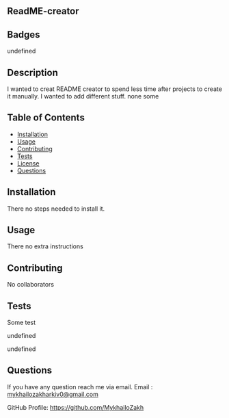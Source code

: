 
  ## ReadME-creator

  ## Badges

  undefined

  ## Description

  I wanted to creat README creator to spend less time after projects to create it manually. I wanted to add different stuff.
  none
  some
  
  ## Table of Contents 
  
  - [Installation](#installation)
  - [Usage](#usage)
  - [Contributing](#contributing)
  - [Tests](#tests)
  - [License](#license)
  - [Questions](#questions)
  
  ## Installation
  
  There no steps needed to install it.
  
  ## Usage

  There no extra instructions

  ## Contributing

  No collaborators
  
  ## Tests

  Some test

  

  undefined


  undefined
  
  ## Questions

  If you have any question reach me via email.
  Email : mykhailozakharkiv0@gmail.com 

  GitHub Profile:
  https://github.com/MykhailoZakh

